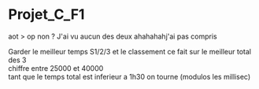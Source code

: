 # Projet_C_F1

aot > op
non ?
J'ai vu aucun des deux ahahahahj'ai pas compris

Garder le meilleur temps S1/2/3 et le classement ce fait sur le meilleur total des 3</br>
chiffre entre 25000 et 40000 </br>
tant que le temps total est inferieur a 1h30 on tourne (modulos les millisec)
